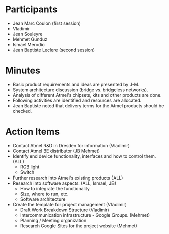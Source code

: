 # Participants #

  * Jean Marc Coulon (first session)
  * Vladimir
  * Jean Souleyre
  * Mehmet Gunduz
  * Ismael Merodio
  * Jean Baptiste Leclere (second session)

# Minutes #
  * Basic product requirements and ideas are presented by J-M.
  * System architecture discussion (bridge vs. bridgeless networks).
  * Analysis of different Atmel's chipsets, kits and other products are done.
  * Following activities are identified and resources are allocated.
  * Jean Baptiste noted that delivery terms for the Atmel products should be checked.

# Action Items #
  * Contact Atmel R&D in Dresden for information  (Vladimir)
  * Contact Atmel BE distributor (JB Mehmet)
  * Identify end device functionality, interfaces and how to control them. (ALL)
    * RGB light
    * Switch
  * Further research into Atmel's existing products (ALL)
  * Research into software aspects:  (ALL, Ismael, JB)
    * How to integrate the functionality
    * Size, where to run, etc.
    * Software architecture
  * Create the template for project management (Vladimir)
    * Draft Work Breakdown Structure (Vladimir)
    * Intercommunication infrastructure - Google Groups. (Mehmet)
    * Planning / Meeting organization
    * Research Google Sites for the project website (Mehmet)